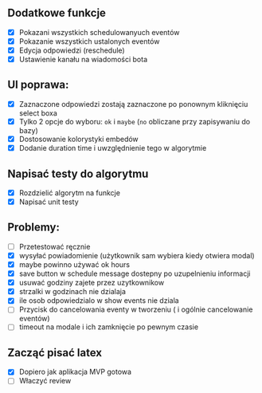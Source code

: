 ## Dodatkowe funkcje
- [x] Pokazani wszystkich schedulowanyuch eventów
- [x] Pokazanie wszystkich ustalonych eventów
- [x] Edycja odpowiedzi (reschedule) 
- [x] Ustawienie kanału na wiadomości bota

## UI poprawa:
- [x] Zaznaczone odpowiedzi zostają zaznaczone po ponownym kliknięciu select boxa
- [x] Tylko 2 opcje do wyboru: `ok` i `maybe` (`no` obliczane przy zapisywaniu do bazy)
- [x] Dostosowanie kolorystyki embedów
- [x] Dodanie duration time i uwzględnienie tego w algorytmie

## Napisać testy do algorytmu
- [x] Rozdzielić algorytm na funkcje
- [x] Napisać unit testy

## Problemy:
- [ ] Przetestować ręcznie
- [x] wysyłać powiadomienie (użytkownik sam wybiera kiedy otwiera modal)
- [x] maybe powinno używać ok hours
- [x] save button w schedule message dostepny po uzupelnieniu informacji
- [x] usuwać godziny zajete przez uzytkownikow
- [x] strzalki w godzinach nie dzialaja
- [x] ile osob odpowiedzialo w show events nie dziala
- [ ] Przycisk do cancelowania eventy w tworzeniu ( i ogólnie cancelowanie eventów)
- [ ] timeout na modale i ich zamknięcie po pewnym czasie

## Zacząć pisać latex 
- [x] Dopiero jak aplikacja MVP gotowa
- [ ] Właczyć review